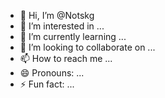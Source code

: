 - 👋 Hi, I’m @Notskg
- 👀 I’m interested in ...
- 🌱 I’m currently learning ...
- 💞️ I’m looking to collaborate on ...
- 📫 How to reach me ...
- 😄 Pronouns: ...
- ⚡ Fun fact: ...

<!---
Notskg/Notskg is a ✨ special ✨ repository because its `README.md` (this file) appears on your GitHub profile.
You can click the Preview link to take a look at your changes.
--->
